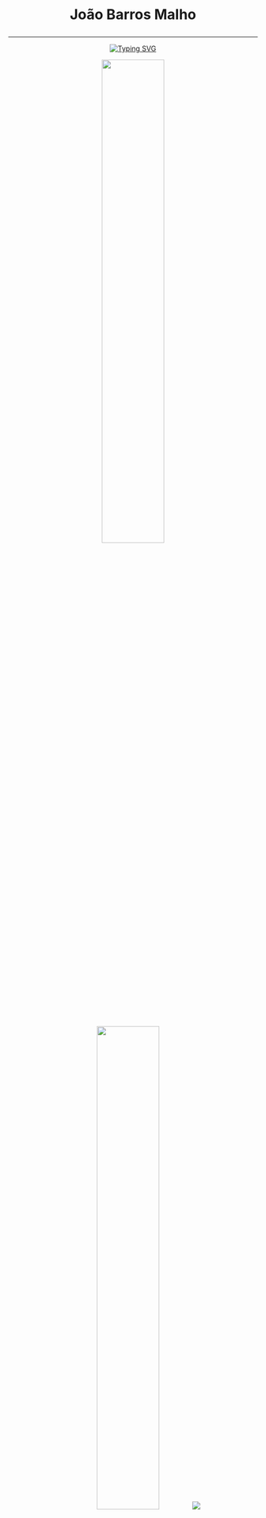 # <p align="center"> João Barros Malho </p>

---


<p align="center">
<a href="https://git.io/typing-svg"><img src="https://readme-typing-svg.demolab.com?font=Fira+Code&size=22&pause=1000&color=5BBFFF&background=FFFFFF00&center=true&vCenter=true&width=435&height=53&lines=%2B7+years+experience+in+programing;Learning+%26+Improving+everyday;+%2B5+years+as+Portfolio+Manager;Stock+Market+Lover" alt="Typing SVG" /></a>

<p align="center">
  <img height="50%" width="auto" src ="https://github-readme-stats-sigma-five.vercel.app/api?username=joaomalho&show_icons=true&count_private=true&theme=darcula&hide_border=true&hide=issues,contribs&bg_color=00000000">
  <img height="50%" width="auto" src ="https://github-readme-stats-sigma-five.vercel.app/api/top-langs/?username=joaomalho&layout=compact&hide_border=true&theme=darcula&bg_color=00000000&langs_count=6&hide=jupyter%20notebook,tex,css,php&exclude_repo=Pacman-AI">
  <img src ="https://github-readme-streak-stats.herokuapp.com?user=joaomalho&theme=darcula&hide_border=true&background=FFFFFF00">
  <br>
  <br>
</p>



<!-- Social icons section -->
<p align="center">
  <a href="https://discord.gg/TnjNUGxr" alt="Discord" title="The Tech Kings Palace"><img src="https://skillicons.dev/icons?i=discord&perline=10"/></a>
  &#8287;&#8287;&#8287;&#8287;&#8287;
  <a href="https://www.kaggle.com/joomalho"><img width="48px" alt="Kaggle" title="Kaggle" src="https://static-00.iconduck.com/assets.00/kaggle-icon-256x256-kdu055h6.png"/></a>
  &#8287;&#8287;&#8287;&#8287;&#8287;
</p>

---

## <p align="center"> 💡 **Knowledge** 💡</p>

### <p align="left"> 🗄️ **Databases** </p>
<p align="left">
    <img src="https://skillicons.dev/icons?i=mysql,postgres,mongodb,cassandra&perline=10" />
</p>

### <p align="left"> 🔧 **Version Control and Repositories** </p>
<p align="left">
    <img src="https://skillicons.dev/icons?i=git,github,gitlab&perline=10" />
</p>

### <p align="left"> 🌐 **Infrastructure and Platforms** </p>
<p align="left">
    <img src="https://skillicons.dev/icons?i=kafka,kubernetes,docker&perline=10" />
</p>

### <p align="left"> 💻 **Software Development** </p>
<p align="left">
    <img src="https://skillicons.dev/icons?i=nodejs,postman,py,js&perline=10" />
</p>

### <p align="left"> 🌍 **Web Technologies** </p>
<p align="left">
    <img src="https://skillicons.dev/icons?i=html,css,htmx&perline=10" />
</p>

### <p align="left"> 🎨 **Design and 3D Modeling** </p>
<p align="left">
    <img src="https://skillicons.dev/icons?i=blender&perline=10" />
</p>

### <p align="left"> 📊 **Data Analytics and Visualization** </p>
<p align="left">
    <img width="48px" src="https://cdn.windowsreport.com/wp-content/uploads/2019/07/Fix-power-bi-cant-find-app.jpg" />
</p>

---
---

## 👀 Looking for collaborations or freelance opportunities? [Let's connect!](mailto:joao_malho@outlook.com)

---
![GitHub followers](https://img.shields.io/github/followers/joaomalho?label=Followers&style=social)

